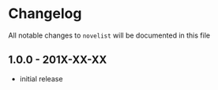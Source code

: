 # Changelog

All notable changes to `novelist` will be documented in this file

## 1.0.0 - 201X-XX-XX

- initial release
